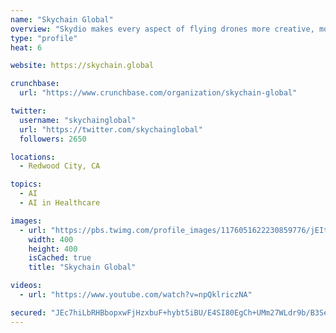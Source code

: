 ```yaml
---
name: "Skychain Global"
overview: "Skydio makes every aspect of flying drones more creative, more fun, more useful, and less stressful with groundbreaking artificial intelligence."
type: "profile"
heat: 6

website: https://skychain.global

crunchbase:
  url: "https://www.crunchbase.com/organization/skychain-global"

twitter:
  username: "skychainglobal"
  url: "https://twitter.com/skychainglobal"
  followers: 2650

locations:
  - Redwood City, CA

topics:
  - AI
  - AI in Healthcare

images:
  - url: "https://pbs.twimg.com/profile_images/1176051622230859776/jEIttImc_400x400.jpg"
    width: 400
    height: 400
    isCached: true
    title: "Skychain Global"

videos:
  - url: "https://www.youtube.com/watch?v=npQklriczNA"

secured: "JEc7hiLbRHBbopxwFjHzxbuF+hybt5iBU/E4SI80EgCh+UMm27WLdr9b/B3SeDpBYKeHefRcSkg6NBHRVslewdOGVZRLkChXKLhx1Z1uPc7YS2dYnILL1FdsJZPiGjLjPiAgRJ2q1cEeXrxEgwBxCodWVleheCFpEaycZk6UWWukePfiPyq5IqN+u7MXS/qe1xNtlsK3vZJeI2DUtOuBrti76+X7gQD8Vh9sekoWIckU4MArjISzr9mepvS/HY5Uh9ZlFm7COjmZAFELlnXeF3PmxtF76oyKUP4lADG4lJq6rNOsc2jklqq7YdCWMMLEcYUy6HfyBxS2uC2XjMqGIPNtW5r3uAwEPVJnMIE+SiZHTiCAHhQKOdD3m7Qkm4Qj4CFXH9pO4YAZ5PBqB+iWaQ==;bcX8fMDmxF8n7do/mFnV6Q=="
---
```


